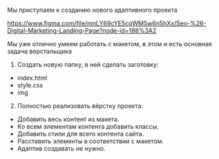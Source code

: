 Мы приступаем к созданию нового адаптивного проекта

https://www.figma.com/file/mnLY69cYE5cqWM5w6n5hXx/Seo-%26-Digital-Marketing-Landing-Page?node-id=188%3A2

Мы уже отлично умеем работать с макетом, в этом и есть основная задача верстальщика

1. Создать новую папку, в ней сделать заготовку:

- index.html
- style.css
- img

2. Полностью реализовать вёрстку проекта:

- Добавить весь контент из макета.
- Ко всем элементам контента добавить классы.
- Добавить стили для всего контента сайта.
- Расставить элементы в соответствии с макетом.
- Адаптив создавать не нужно.
